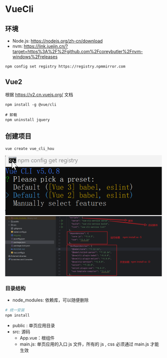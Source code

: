 # VueCli
## 环境
+ Node.js: https://nodejs.org/zh-cn/download
+ nvm: https://link.juejin.cn/?target=https%3A%2F%2Fgithub.com%2Fcoreybutler%2Fnvm-windows%2Freleases
```bash
npm config set registry https://registry.npmmirror.com
```

## Vue2
根据 https://v2.cn.vuejs.org/ 文档
```
npm install -g @vue/cli

# 卸载
npm uninstall jquery
```

## 创建项目
```bash
vue create vue_cli_hou
```
![img.png](img.png)
![img_1.png](img_1.png)

### 目录结构
+ node_modules: 依赖库，可以随便删除
```bash
# 统一安装
npm install
```
+ public : 单页应用目录
+ src: 源码
  + App.vue：根组件
  + main.js: 单页应用的入口 js 文件，所有的 js , css 必须通过 main.js 才能生效